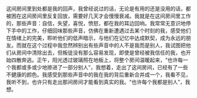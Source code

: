 这间房间里到处都是我的回声，我曾经说过的话，无论是有用的还是没用的话，都被困在这间房间里反复回放，需要好几天才会慢慢衰减。我就是在这间房间里工作的，那些声音：自信，失望，喜悦，愤怒，都在我的耳边回响。我常常无意识地停下手中的工作，仔细回味那些声音，仿佛在重新遭遇过去某个时刻的我，感受他们在情绪上的完美，聆听他们的低声暗示，与他们在记忆中达成默契，成为永远的朋友。而就在这个过程中我忽然辨别出有些声音中的人不是我而是别人，我试图把他们从房间中清除出去，但叛徒没有那么容易发现，即使是曾经被我信任的我，也开始四散奔逃。正午，阳光透过玻璃照在地板上，将整个房间温暖起来，“也许每一个我都或多或少地掺进了一部分别人”，我想着，走出了这间房间，已经有了一些不健康的颜色。我感受到那些声音中的我在我的背后重新合并成一个，我看不见，我听不到，也许只有走出那间房间才能看到真实的我。“也许每个我都是别人”，我想。